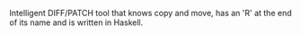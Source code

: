 Intelligent DIFF/PATCH tool that knows copy and move, has an 'R' at the end of its name and is written in Haskell.
